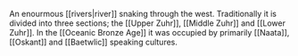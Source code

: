 An enourmous [[rivers|river]] snaking through the west. Traditionally it is divided into three sections; the [[Upper Zuhr]], [[Middle Zuhr]] and [[Lower Zuhr]]. In the [[Oceanic Bronze Age]] it was occupied by primarily [[Naata]], [[Oskant]] and [[Baetwlic]] speaking cultures.